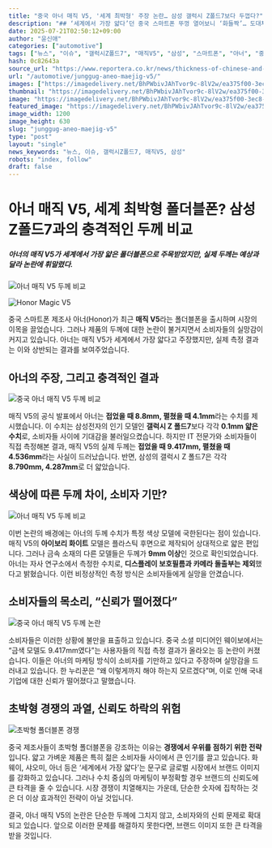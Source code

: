 ```yaml
---
title: "중국 아너 매직 V5, '세계 최박형' 주장 논란… 삼성 갤럭시 Z폴드7보다 두껍다?"
description: "## ‘세계에서 가장 얇다’던 중국 스마트폰 뚜껑 열어보니 ‘화들짝’… 도대체 무슨 일이? ..."
date: 2025-07-21T02:50:12+09:00
author: "윤신애"
categories: ["automotive"]
tags: ["뉴스", "이슈", "갤럭시Z폴드7", "매직V5", "삼성", "스마트폰", "아너", "중국", "폴더블폰", "스펙논란", "IT트렌드"]
hash: 0c82643a
source_url: "https://www.reportera.co.kr/news/thickness-of-chinese-and-samsung-smartphones/"
url: "/automotive/junggug-aneo-maejig-v5/"
images: ["https://imagedelivery.net/BhPWbivJAhTvor9c-8lV2w/ea375f00-3ec8-4f7c-a333-5f8e631a6600/public", "https://imagedelivery.net/BhPWbivJAhTvor9c-8lV2w/4fccb98c-3994-4c1c-4fc7-5b0381860c00/public", "https://imagedelivery.net/BhPWbivJAhTvor9c-8lV2w/fb74c7e9-e098-4c1d-6121-34ef99358700/public", "https://imagedelivery.net/BhPWbivJAhTvor9c-8lV2w/91327aad-37b9-4bbe-159d-7fe015f2d400/public", "https://imagedelivery.net/BhPWbivJAhTvor9c-8lV2w/9218ad54-8241-4e86-8d00-905e87dcc400/public"]
thumbnail: "https://imagedelivery.net/BhPWbivJAhTvor9c-8lV2w/ea375f00-3ec8-4f7c-a333-5f8e631a6600/public"
image: "https://imagedelivery.net/BhPWbivJAhTvor9c-8lV2w/ea375f00-3ec8-4f7c-a333-5f8e631a6600/public"
featured_image: "https://imagedelivery.net/BhPWbivJAhTvor9c-8lV2w/ea375f00-3ec8-4f7c-a333-5f8e631a6600/public"
image_width: 1200
image_height: 630
slug: "junggug-aneo-maejig-v5"
type: "post"
layout: "single"
news_keywords: "뉴스, 이슈, 갤럭시Z폴드7, 매직V5, 삼성"
robots: "index, follow"
draft: false
---
```


# 아너 매직 V5, 세계 최박형 폴더블폰? 삼성 Z폴드7과의 충격적인 두께 비교

##### 아너의 매직 V5가 세계에서 가장 얇은 폴더블폰으로 주목받았지만, 실제 두께는 예상과 달라 논란에 휘말렸다.

![아너 매직 V5 두께 비교](https://imagedelivery.net/BhPWbivJAhTvor9c-8lV2w/ea375f00-3ec8-4f7c-a333-5f8e631a6600/public)


![Honor Magic V5](https://example.com/image.jpg)

중국 스마트폰 제조사 아너(Honor)가 최근 **매직 V5**라는 폴더블폰을 출시하며 시장의 이목을 끌었습니다. 그러나 제품의 두께에 대한 논란이 불거지면서 소비자들의 실망감이 커지고 있습니다. 아너는 매직 V5가 세계에서 가장 얇다고 주장했지만, 실제 측정 결과는 이와 상반되는 결과를 보여주었습니다.

## 아너의 주장, 그리고 충격적인 결과

![중국 아너 매직 V5 두께 비교](https://imagedelivery.net/BhPWbivJAhTvor9c-8lV2w/4fccb98c-3994-4c1c-4fc7-5b0381860c00/public)


매직 V5의 공식 발표에서 아너는 **접었을 때 8.8mm, 펼쳤을 때 4.1mm**라는 수치를 제시했습니다. 이 수치는 삼성전자의 인기 모델인 **갤럭시 Z 폴드7**보다 각각 **0.1mm 얇은 수치**로, 소비자들 사이에 기대감을 불러일으켰습니다. 하지만 IT 전문가와 소비자들이 직접 측정해본 결과, 매직 V5의 실제 두께는 **접었을 때 9.417mm, 펼쳤을 때 4.536mm**라는 사실이 드러났습니다. 반면, 삼성의 갤럭시 Z 폴드7은 각각 **8.790mm, 4.287mm**로 더 얇았습니다.

## 색상에 따른 두께 차이, 소비자 기만?

![아너 매직 V5 두께 비교](https://imagedelivery.net/BhPWbivJAhTvor9c-8lV2w/fb74c7e9-e098-4c1d-6121-34ef99358700/public)


이번 논란의 배경에는 아너의 두께 수치가 특정 색상 모델에 국한된다는 점이 있습니다. 매직 V5의 **아이보리 화이트** 모델은 플라스틱 후면으로 제작되어 상대적으로 얇은 편입니다. 그러나 금속 소재의 다른 모델들은 두께가 **9mm 이상**인 것으로 확인되었습니다. 아너는 자사 연구소에서 측정한 수치로, **디스플레이 보호필름과 카메라 돌출부는 제외**했다고 밝혔습니다. 이런 비정상적인 측정 방식은 소비자들에게 실망을 안겼습니다.

## 소비자들의 목소리, “신뢰가 떨어졌다”

![중국 아너 매직 V5 두께 논란](https://imagedelivery.net/BhPWbivJAhTvor9c-8lV2w/91327aad-37b9-4bbe-159d-7fe015f2d400/public)


소비자들은 이러한 상황에 불만을 표출하고 있습니다. 중국 소셜 미디어인 웨이보에서는 “금색 모델도 9.417mm였다”는 사용자들의 직접 측정 결과가 올라오는 등 논란이 커졌습니다. 이들은 아너의 마케팅 방식이 소비자를 기만하고 있다고 주장하며 실망감을 드러내고 있습니다. 한 누리꾼은 “왜 이렇게까지 해야 하는지 모르겠다”며, 이로 인해 국내 기업에 대한 신뢰가 떨어졌다고 말했습니다.

## 초박형 경쟁의 과열, 신뢰도 하락의 위험

![초박형 폴더블폰 경쟁](https://imagedelivery.net/BhPWbivJAhTvor9c-8lV2w/9218ad54-8241-4e86-8d00-905e87dcc400/public)


중국 제조사들이 초박형 폴더블폰을 강조하는 이유는 **경쟁에서 우위를 점하기 위한 전략**입니다. 얇고 가벼운 제품은 특히 젊은 소비자들 사이에서 큰 인기를 끌고 있습니다. 화웨이, 샤오미, 아너 등은 ‘세계에서 가장 얇다’는 문구로 글로벌 시장에서 브랜드 이미지를 강화하고 있습니다. 그러나 수치 중심의 마케팅이 부정확할 경우 브랜드의 신뢰도에 큰 타격을 줄 수 있습니다. 시장 경쟁이 치열해지는 가운데, 단순한 숫자에 집착하는 것은 더 이상 효과적인 전략이 아닐 것입니다.

결국, 아너 매직 V5의 논란은 단순한 두께에 그치지 않고, 소비자와의 신뢰 문제로 확대되고 있습니다. 앞으로 이러한 문제를 해결하지 못한다면, 브랜드 이미지 또한 큰 타격을 받을 것입니다.

